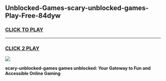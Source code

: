
## Unblocked-Games-scary-unblocked-games-Play-Free-84dyw
<h3>
<a href="https://premium76.site?title=scary-unblocked-games&ref=18A">CLICK TO PLAY</a></h3>
<hr>

<h3>
<a href="https://premium76.site?title=scary-unblocked-games&ref=18A">CLICK 2 PLAY</a>
  
</h3>

<a href="https://premium76.site?title=scary-unblocked-games&ref=18A"><img src="https://clearcache.store/games.png"></a>


**scary-unblocked-games games unblocked: Your Gateway to Fun and Accessible Online Gaming**
